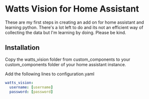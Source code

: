 # Watts Vision for Home Assistant

These are my first steps in creating an add on for home assistant and learning python. There's a lot left to do and its not an efficient way of collecting the data but I'm learning by doing. Please be kind.

## Installation

Copy the watts_vision folder from custom_components to your custom_components folder of your home assistant instance.

Add the following lines to configuration.yaml

```yaml
watts_vision:
  username: [username]
  password: [password]
```
